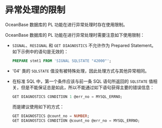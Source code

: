 # 异常处理的限制 

OceanBase 数据库的 PL 功能在进行异常处理时存在使用限制。

OceanBase 数据库的 PL 功能在进行异常处理时需要注意如下使用限制：

* `SIGNAL`、`RESIGNAL` 和 `GET DIAGNOSTICS` 不允许作为 Prepared Statement。如下示例中的语句是无效的：

  ```sql
  PREPARE stmt1 FROM 'SIGNAL SQLSTATE "42000"';
  ``` 

* '04' 类的 `SQLSTATE` 值没有被特殊处理，因此处理方式与其他异常相同。 

* 在标准 SQL 中，第一个条件应该与前一条 SQL 语句所返回的 `SQLSTATE` 值相关，但是不能保证总是如此，所以不能通过如下语句获得主要的错误信息：

  ```sql
  GET DIAGNOSTICS CONDITION 1 @err_no = MYSQL_ERRNO;
  ```

  而是建议使用如下的方式：

  ```sql
  GET DIAGNOSTICS @count_no = NUMBER;
  GET DIAGNOSTICS CONDITION @count_no @err_no = MYSQL_ERRNO;
  ```
